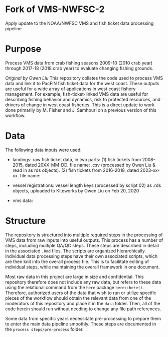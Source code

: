 # Fork of VMS-NWFSC-2
Apply update to the NOAA/NWFSC VMS and fish ticket data processing pipeline

# Purpose
Process VMS data from crab fishing seasons 2009-10 (2010 crab year) through 2017-18 (2018 crab year) to evaluate changing fishing grounds. 

*Original by Owen Liu*
This repository collates the code used to process VMS data and link it to PacFIN fish ticket data for the west coast. These outputs are useful for a wide array of applications in west coast fishery management. For example, fish-ticket-linked VMS data are useful for describing fishing behavior and dynamics, risk to protected resources, and drivers of change in west coast fisheries. This is a direct update to work done primarily by M. Fisher and J. Samhouri on a previous version of this workflow.

# Data

The following data inputs were used: 

- landings: raw fish ticket data, in two parts: (1) fish tickets from 2008-2015, dated 20XX-MM-DD. file name: .csv (processed by Owen Liu & read in as rds objects). (2) fish tickets from 2016-2018, dated 2023-xx-xx. file name:

- vessel registrations: vessel length keys (processed by script 02) as .rds objects, uploaded to Kiteworks by Owen Liu on Feb 20, 2020 

- vms data: 


# Structure
The repository is structured into multiple required steps in the processing of VMS data from raw inputs into useful outputs. This process has a number of steps, including multiple QA/QC steps. These steps are described in detail in the associated `.Rmd` files. The scripts are organized hierarchically. Individual data processing steps have their own associated scripts, which are then knit into the overall process file. This is to facilitate editing of individual steps, while maintaining the overall framework in one document.

Most raw data in this project are large in size and confidential. This repository therefore does not include any raw data, but refers to these data using the relational command from the `here` package `here::here()`. Therefore, authorized users of the data that wish to run or utilize specific pieces of the workflow should obtain the relevant data from one of the moderators of this repository and place it in the `data` folder. Then, all of the code herein should run without needing to change any file path references.

Some data from specific years necessitate pre-processing to prepare them to enter the main data pipeline smoothly. These steps are documented in the `process steps/pre-process` folder.